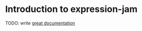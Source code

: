 # Introduction to expression-jam

TODO: write [great documentation](http://jacobian.org/writing/what-to-write/)
